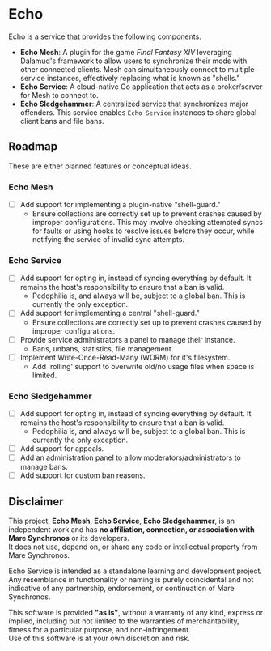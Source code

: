 # Echo
Echo is a service that provides the following components:
- **Echo Mesh**: A plugin for the game *Final Fantasy XIV* leveraging Dalamud's framework to allow users to synchronize their mods with other connected clients. Mesh can simultaneously connect to multiple service instances, effectively replacing what is known as "shells."
- **Echo Service**: A cloud-native Go application that acts as a broker/server for Mesh to connect to.
- **Echo Sledgehammer**: A centralized service that synchronizes major offenders. This service enables `Echo Service` instances to share global client bans and file bans.

## Roadmap

These are either planned features or conceptual ideas.

### Echo Mesh
- [ ] Add support for implementing a plugin-native "shell-guard."
  - Ensure collections are correctly set up to prevent crashes caused by improper configurations. This may involve checking attempted syncs for faults or using hooks to resolve issues before they occur, while notifying the service of invalid sync attempts.

### Echo Service
- [ ] Add support for opting in, instead of syncing everything by default. It remains the host's responsibility to ensure that a ban is valid.
  - Pedophilia is, and always will be, subject to a global ban. This is currently the only exception.
- [ ] Add support for implementing a central "shell-guard."
  - Ensure collections are correctly set up to prevent crashes caused by improper configurations.
- [ ] Provide service administrators a panel to manage their instance.
  - Bans, unbans, statistics, file management.
- [ ] Implement Write-Once-Read-Many (WORM) for it's filesystem.
    - Add 'rolling' support to overwrite old/no usage files when space is limited.

### Echo Sledgehammer
- [ ] Add support for opting in, instead of syncing everything by default. It remains the host's responsibility to ensure that a ban is valid.
  - Pedophilia is, and always will be, subject to a global ban. This is currently the only exception.
- [ ] Add support for appeals.
- [ ] Add an administration panel to allow moderators/administrators to manage bans.
- [ ] Add support for custom ban reasons.

## Disclaimer

This project, **Echo Mesh**, **Echo Service**, **Echo Sledgehammer**, is an independent work and has **no affiliation, connection, or association with Mare Synchronos** or its developers.  
It does not use, depend on, or share any code or intellectual property from Mare Synchronos.

Echo Service is intended as a standalone learning and development project.  
Any resemblance in functionality or naming is purely coincidental and not indicative of any partnership, endorsement, or continuation of Mare Synchronos.

This software is provided **"as is"**, without a warranty of any kind, express or implied, including but not limited to the warranties of merchantability, fitness for a particular purpose, and non-infringement.  
Use of this software is at your own discretion and risk.
